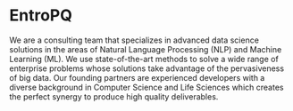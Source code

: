 # EntroPQ
We are a consulting team that specializes in advanced data science solutions in the areas of Natural Language Processing (NLP) and Machine Learning (ML). We use state-of-the-art methods to solve a wide range of enterprise problems whose solutions take advantage of the pervasiveness of big data. Our founding partners are experienced developers with a diverse background in Computer Science and Life Sciences which creates the perfect synergy to produce high quality deliverables.
